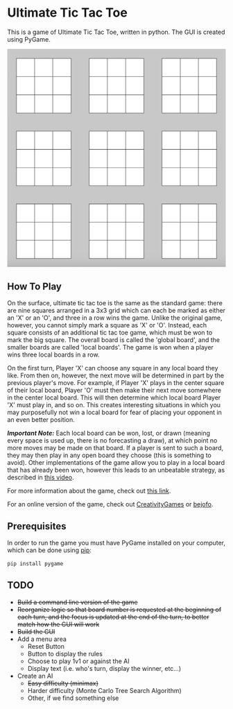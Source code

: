 # Ultimate Tic Tac Toe
This is a game of Ultimate Tic Tac Toe, written in python. The GUI is created using PyGame.

<p align="center">
	<img src="Images/empty board.png"></img>
</p>

## How To Play
On the surface, ultimate tic tac toe is the same as the standard game: there are nine squares arranged in a 3x3 grid
which can each be marked as either an 'X' or an 'O', and three in a row wins the game. Unlike the original game,
however, you cannot simply mark a square as 'X' or 'O'. Instead, each square consists of an additional tic tac toe game,
which must be won to mark the big square. The overall board is called the 'global board', and the smaller boards are
called 'local boards'. The game is won when a player wins three local boards in a row.

On the first turn, Player 'X' can choose any square in any local board they like. From then on, however, the next move
will be determined in part by the previous player's move. For example, if Player 'X' plays in the center square of their
local board, Player 'O' must then make their next move somewhere in the center local board. This will then determine
which local board Player 'X' must play in, and so on. This creates interesting situations in which you may purposefully
not win a local board for fear of placing your opponent in an even better position.

**_Important Note:_** Each local board can be won, lost, or drawn (meaning every space is used up, there is no
forecasting a draw), at which point no more moves may be made on that board. If a player is sent to such a board, they
may then play in any open board they choose (this is something to avoid). Other implementations of the game allow you to
play in a local board that has already been won, however this leads to an unbeatable strategy, as described in
[this video](https://www.youtube.com/watch?v=weC1pAeh2Do).

For more information about the game, check out
[this link](https://mathwithbaddrawings.com/2013/06/16/ultimate-tic-tac-toe/).

For an online version of the game, check out [CreativityGames](http://ultimatetictactoe.creativitygames.net/) or
[bejofo](http://bejofo.net/ttt).

## Prerequisites
In order to run the game you must have PyGame installed on your computer, which can be done using
[pip](https://pip.pypa.io/en/stable/):

```bash
pip install pygame
```

## TODO
* ~~Build a command line version of the game~~
* ~~Reorganize logic so that board number is requested at the beginning of each turn, and the focus is updated at the
end of the turn, to better match how the GUI will work~~
* ~~Build the GUI~~
* Add a menu area
  * Reset Button
  * Button to display the rules
  * Choose to play 1v1 or against the AI
  * Display text (i.e. who's turn, display the winner, etc...)
* Create an AI
  * ~~Easy difficulty (minimax)~~
  * Harder difficulty (Monte Carlo Tree Search Algorithm)
  * Other, if we find something else
